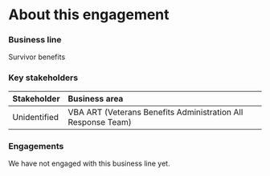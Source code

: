 # About this engagement

### Business line

Survivor benefits

### Key stakeholders

|Stakeholder|Business area|
|:--|:--|
|Unidentified|VBA ART (Veterans Benefits Administration All Response Team)|

### Engagements

We have not engaged with this business line yet.
